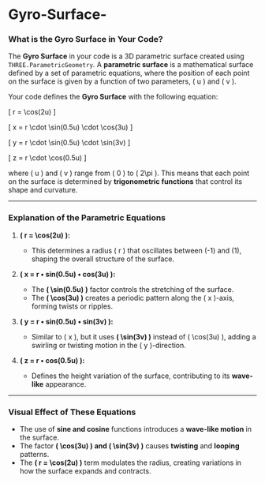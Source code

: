 # Gyro-Surface-

### **What is the Gyro Surface in Your Code?**
The **Gyro Surface** in your code is a 3D parametric surface created using `THREE.ParametricGeometry`. A **parametric surface** is a mathematical surface defined by a set of parametric equations, where the position of each point on the surface is given by a function of two parameters, \( u \) and \( v \).

Your code defines the **Gyro Surface** with the following equation:

\[
r = \cos(2u)
\]

\[
x = r \cdot \sin(0.5u) \cdot \cos(3u)
\]

\[
y = r \cdot \sin(0.5u) \cdot \sin(3v)
\]

\[
z = r \cdot \cos(0.5u)
\]

where \( u \) and \( v \) range from \( 0 \) to \( 2\pi \). This means that each point on the surface is determined by **trigonometric functions** that control its shape and curvature.

---

### **Explanation of the Parametric Equations**
1. **\( r = \cos(2u) \):**  
   - This determines a radius \( r \) that oscillates between \(-1\) and \(1\), shaping the overall structure of the surface.
   
2. **\( x = r • sin(0.5u) • cos(3u) \):**  
   - The **\( \sin(0.5u) \)** factor controls the stretching of the surface.
   - The **\( \cos(3u) \)** creates a periodic pattern along the \( x \)-axis, forming twists or ripples.

3. **\( y = r • sin(0.5u) • sin(3v) \):**  
   - Similar to \( x \), but it uses **\( \sin(3v) \)** instead of \( \cos(3u) \), adding a swirling or twisting motion in the \( y \)-direction.

4. **\( z = r • cos(0.5u) \):**  
   - Defines the height variation of the surface, contributing to its **wave-like** appearance.

---

### **Visual Effect of These Equations**
- The use of **sine and cosine** functions introduces a **wave-like motion** in the surface.
- The factor **\( \cos(3u) \) and \( \sin(3v) \)** causes **twisting** and **looping** patterns.
- The **\( r = \cos(2u) \)** term modulates the radius, creating variations in how the surface expands and contracts.
